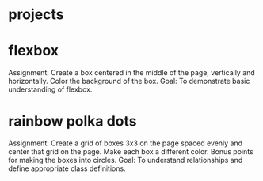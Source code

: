 # projects

# flexbox 
Assignment: Create a box centered in the middle of the page, vertically
and horizontally. Color the background of the box. 
Goal: To demonstrate basic understanding of flexbox. 

# rainbow polka dots
Assignment: Create a grid of boxes 3x3 on the page spaced evenly and center that grid on the page. 
Make each box a different color. Bonus points for making the boxes into circles. 
Goal: To understand relationships and define appropriate class definitions. 